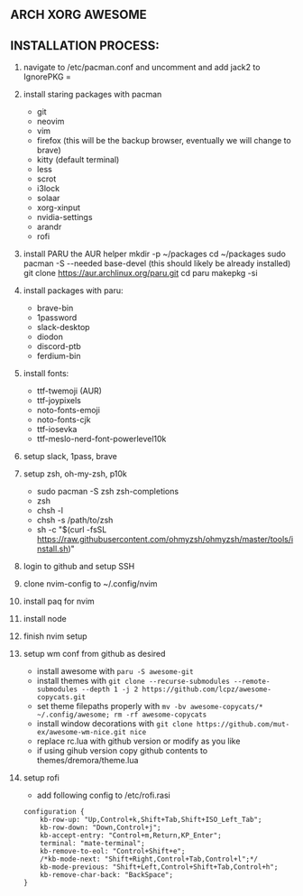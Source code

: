 ## ARCH XORG AWESOME
## INSTALLATION PROCESS:

1. navigate to /etc/pacman.conf and uncomment and add jack2 to IgnorePKG =
2. install staring packages with pacman
	- git
	- neovim
	- vim
	- firefox (this will be the backup browser, eventually we will change to brave)
	- kitty (default terminal)
	- less
    - scrot
    - i3lock
    - solaar
    - xorg-xinput
    - nvidia-settings
    - arandr
    - rofi

3. install PARU the AUR helper
	mkdir -p ~/packages
	cd ~/packages
	sudo pacman -S --needed base-devel (this should likely be already installed)
	git clone https://aur.archlinux.org/paru.git
	cd paru
	makepkg -si

4. install packages with paru:
	- brave-bin
	- 1password
	- slack-desktop
    - diodon
    - discord-ptb
    - ferdium-bin

5. install fonts:
    - ttf-twemoji (AUR)
    - ttf-joypixels
    - noto-fonts-emoji
    - noto-fonts-cjk
    - ttf-iosevka
    - ttf-meslo-nerd-font-powerlevel10k

6. setup slack, 1pass, brave

7. setup zsh, oh-my-zsh, p10k
	- sudo pacman -S zsh zsh-completions
	- zsh
	- chsh -l
	- chsh -s /path/to/zsh
	- sh -c "$(curl -fsSL https://raw.githubusercontent.com/ohmyzsh/ohmyzsh/master/tools/install.sh)"

8. login to github and setup SSH

9. clone nvim-config to ~/.config/nvim
10. install paq for nvim
11. install node
12. finish nvim setup
13. setup wm conf from github as desired
    - install awesome with `paru -S awesome-git`
    - install themes with `git clone --recurse-submodules --remote-submodules --depth 1 -j 2 https://github.com/lcpz/awesome-copycats.git`
    - set theme filepaths properly with `mv -bv awesome-copycats/* ~/.config/awesome; rm -rf awesome-copycats`
    - install window decorations with `git clone https://github.com/mut-ex/awesome-wm-nice.git nice`
    - replace rc.lua with github version or modify as you like
    - if using gihub version copy github contents to themes/dremora/theme.lua
14. setup rofi
    - add following config to /etc/rofi.rasi
    ```
    configuration {
        kb-row-up: "Up,Control+k,Shift+Tab,Shift+ISO_Left_Tab";
        kb-row-down: "Down,Control+j";
        kb-accept-entry: "Control+m,Return,KP_Enter";
        terminal: "mate-terminal";
        kb-remove-to-eol: "Control+Shift+e";
        /*kb-mode-next: "Shift+Right,Control+Tab,Control+l";*/
        kb-mode-previous: "Shift+Left,Control+Shift+Tab,Control+h";
        kb-remove-char-back: "BackSpace";
    }
    ```
